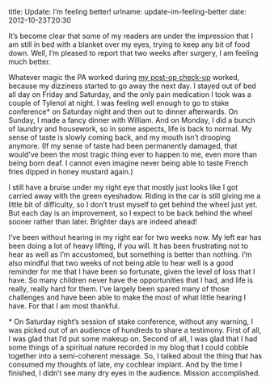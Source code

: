 title: Update: I&#x02bc;m feeling better!
urlname: update-im-feeling-better
date: 2012-10-23T20:30

It&#x02bc;s become clear that some of my readers are under the impression that I
am still in bed with a blanket over my eyes, trying to keep any bit of food
down. Well, I&#x02bc;m pleased to report that two weeks after surgery, I am
feeling much better.

Whatever magic the PA worked during [my post-op check-up][a] worked, because my
dizziness started to go away the next day. I stayed out of bed all day on Friday
and Saturday, and the only pain medication I took was a couple of Tylenol at
night. I was feeling well enough to go to stake conference\* on Saturday night
and then out to dinner afterwards. On Sunday, I made a fancy dinner with
William. And on Monday, I did a bunch of laundry and housework, so in some
aspects, life is back to normal. My sense of taste is slowly coming back, and my
mouth isn&#x02bc;t drooping anymore. (If my sense of taste had been permanently
damaged, that would&#x02bc;ve been the most tragic thing ever to happen to me,
even more than being born deaf. I cannot even imagine never being able to taste
French fries dipped in honey mustard again.)

[a]: {filename}/published/2012/10/2012-10-18-post-op-appointment.md

I still have a bruise under my right eye that mostly just looks like I got
carried away with the green eyeshadow. Riding in the car is still giving me a
little bit of difficulty, so I don&#x02bc;t trust myself to get behind the wheel
just yet. But each day is an improvement, so I expect to be back behind the
wheel sooner rather than later. Brighter days are indeed ahead!

I&#x02bc;ve been without hearing in my right ear for two weeks now. My left ear
has been doing a lot of heavy lifting, if you will. It has been frustrating not
to hear as well as I&#x02bc;m accustomed, but something is better than nothing.
I&#x02bc;m also mindful that two weeks of not being able to hear well is a good
reminder for me that I have been so fortunate, given the level of loss that I
have. So many children never have the opportunities that I had, and life is
really, really hard for them. I&#x02bc;ve largely been spared many of those
challenges and have been able to make the most of what little hearing I have.
For that I am most thankful.

\* On Saturday night&#x02bc;s session of stake conference, without any warning,
I was picked out of an audience of hundreds to share a testimony. First of all,
I was glad that I&#x02bc;d put some makeup on. Second of all, I was glad that I
had some things of a spiritual nature recorded in my blog that I could cobble
together into a semi-coherent message. So, I talked about the thing that has
consumed my thoughts of late, my cochlear implant. And by the time I finished, I
didn&#x02bc;t see many dry eyes in the audience. Mission accomplished.
